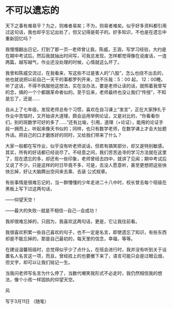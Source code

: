 # 不可以遗忘的

天下之事有难易乎？为之，则难者易矣；不为，则易者难矣。似乎好多资料都引用过这句话，我也却乎忘记出处了，但又记得是荀子的。好多知识，不也是在遗忘中重新回忆吗？

我慢慢翻出日记，打到了那一页--老师曾让我，陈威，王涵，写学习经验，大约是在期中考试后。然后我就抽出时间写，可我总发现，怎样都觉得像在说废话，一连两篇，越写越气，作业还没处理的时候，心情就这么坏了。

我曾和陈威交流过，在我看来，写这些不过是害人的“八股”，怎么也绕不出去的，他也就说把以前自己一天干的事都罗列开来，岂不乐哉：5：00 起， 12：00睡。听了这话，不得不佩服他这想法，实在没办法，要是老师让读的话，就照着我曾写的念，搞的一个个都跟革命者似的。至于后来，老师最终也没让我们“传授”，不知是忘了，还是……

自从上了七年级，发现老师总有个习惯，喜欢在自习课上“发言”，正在大家挣扎于作业中苦恼时，又开始讲大道理，颇会运用举例论证，又是对比的，“你看看你们，别的班数学可好的多了……”还有比喻，引用，道理（+论证），能用的论证手段一拥而上，听起来像天书似的；同样，也只有数学老师，在数学课上才会大扯题外话。把自己的口才磨炼好的同时，又给我们带来了什么？

大家一般都在写作业，似乎没有听老师说话，但若有搞笑部分，却又是特别敏感。其实，所有的好话都已经说尽了。不经意之间，我们苦苦追寻的学习方法就在这里了，现在遗忘的多，却还有一些印象，老师曾经去四中，就讲了见闻；期中考试后又说了不少。只是这样的时日毕竟不多，可是，去没人愿意听，甚至更想把这些快快忘掉，好让大脑腾出空间来去乘、去装 公式规章。

有些事情是很难忘记的，当一群懵懂的少年走进二十八中时，校长曾去每个班级在黑板上写下过这两句话，

——仰望天空！

——最大的失败--就是不相信--自己--会成功！

我却很难忘掉的，只因为，我喜欢这两句话，更是，它让我往前看。

我很喜欢积累一些自己喜欢的句子，也不一定是名言，即使遗忘了知识，有些东西却是不能忘掉的，那是自己最初的，每天里的信念，幸福，等等。

在建设温馨班级时，总觉得似乎少了点什么，在班会进行时，我并没有听到关于设置名人名言这一项，而且，曾经挂上的也要撤下来了，语言可能只会是过眼云烟，但文字，却可以让我们铭记一生。

当我问老师写名言为什么停了，当数代嘲笑我形式不必走时，我仍然相信我的想法，像个小孩一样固执的仰望天空。

风

写于3月11日 （随笔）
